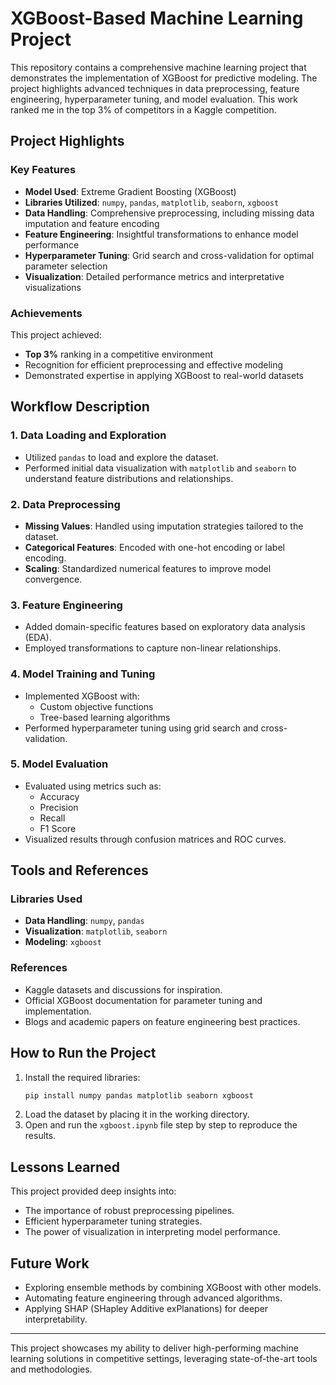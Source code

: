 # XGBoost-Based Machine Learning Project

This repository contains a comprehensive machine learning project that demonstrates the implementation of XGBoost for predictive modeling. The project highlights advanced techniques in data preprocessing, feature engineering, hyperparameter tuning, and model evaluation. This work ranked me in the top 3% of competitors in a Kaggle competition.

## Project Highlights

### Key Features
- **Model Used**: Extreme Gradient Boosting (XGBoost)
- **Libraries Utilized**: `numpy`, `pandas`, `matplotlib`, `seaborn`, `xgboost`
- **Data Handling**: Comprehensive preprocessing, including missing data imputation and feature encoding
- **Feature Engineering**: Insightful transformations to enhance model performance
- **Hyperparameter Tuning**: Grid search and cross-validation for optimal parameter selection
- **Visualization**: Detailed performance metrics and interpretative visualizations

### Achievements
This project achieved:
- **Top 3%** ranking in a competitive environment
- Recognition for efficient preprocessing and effective modeling
- Demonstrated expertise in applying XGBoost to real-world datasets

## Workflow Description

### 1. Data Loading and Exploration
- Utilized `pandas` to load and explore the dataset.
- Performed initial data visualization with `matplotlib` and `seaborn` to understand feature distributions and relationships.

### 2. Data Preprocessing
- **Missing Values**: Handled using imputation strategies tailored to the dataset.
- **Categorical Features**: Encoded with one-hot encoding or label encoding.
- **Scaling**: Standardized numerical features to improve model convergence.

### 3. Feature Engineering
- Added domain-specific features based on exploratory data analysis (EDA).
- Employed transformations to capture non-linear relationships.

### 4. Model Training and Tuning
- Implemented XGBoost with:
  - Custom objective functions
  - Tree-based learning algorithms
- Performed hyperparameter tuning using grid search and cross-validation.

### 5. Model Evaluation
- Evaluated using metrics such as:
  - Accuracy
  - Precision
  - Recall
  - F1 Score
- Visualized results through confusion matrices and ROC curves.

## Tools and References

### Libraries Used
- **Data Handling**: `numpy`, `pandas`
- **Visualization**: `matplotlib`, `seaborn`
- **Modeling**: `xgboost`

### References
- Kaggle datasets and discussions for inspiration.
- Official XGBoost documentation for parameter tuning and implementation.
- Blogs and academic papers on feature engineering best practices.

## How to Run the Project
1. Install the required libraries:
   ```bash
   pip install numpy pandas matplotlib seaborn xgboost
   ```
2. Load the dataset by placing it in the working directory.
3. Open and run the `xgboost.ipynb` file step by step to reproduce the results.

## Lessons Learned
This project provided deep insights into:
- The importance of robust preprocessing pipelines.
- Efficient hyperparameter tuning strategies.
- The power of visualization in interpreting model performance.

## Future Work
- Exploring ensemble methods by combining XGBoost with other models.
- Automating feature engineering through advanced algorithms.
- Applying SHAP (SHapley Additive exPlanations) for deeper interpretability.

---

This project showcases my ability to deliver high-performing machine learning solutions in competitive settings, leveraging state-of-the-art tools and methodologies.

